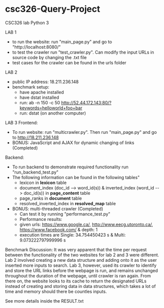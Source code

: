 # csc326-Query-Project
CSC326 lab
Python 3

LAB 1
- to run the website: run "main_page.py" and go to "http://localhost:8080/"
- to test the crawler run "test_crawler.py". Can modify the input URLs in source code by changing the .txt file
- test cases for the crawler can be found in the urls folder

LAB 2
- public IP address: 18.211.236.148
- benchmark setup: 
    - have apache installed
    - have dstat installed
    - run: ab -n 150 -c 50 http://52.44.172.143:80/?keywords=helloworld+foo+bar
    - run: dstat (on another computer)

LAB 3
Frontend:
- To run website: run "multicrawler.py". Then run "main_page.py" and go to http://18.211.236.148
- BONUS: JavaScript and AJAX for dynamic changing of links (Completed)

Backend:
- To run backend to demonstrate required functionality run "run_backend_test.py"
- The following information can be found in the following tables"
    - lexicon in **lexicon** table
    - document_index (doc_id --> word_id(s)) & inverted_index (word_id --> doc_id(s)) in **page_content** table
    - page_ranks in **document** table
    - resolved_inverted_index in **resolved_map** table
- BONUS: multi-threaded crawler (Completed)
    - Can test it by running "performance_test.py"
    - Performance results:
    - given urls: https://www.google.ca/, http://www.eecg.utoronto.ca/, https://www.facebook.com/ & depth: 1
    - execution times are Single: 34.754450423 s & Multi: 9.073222797999996 s

Benchmark Discussion:
It was very apparent that the time per request between the functionality of the two websites for lab 2 and 3 were different. Lab 2 involved creating a new data structure and adding onto it as the user inserted more inputs to search. Lab 3, however, used its crawler to identify and store the URL links before the webpage is run, and remains unchanged throughout the duration of the webpage, until crawler is ran again. From there on, the website looks to its cache to return the designated URLs instead of creating and storing data in data structures, which takes a lot of time and memory should there be countles inputs. 

See more details inside the RESULT.txt